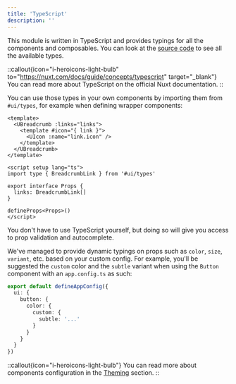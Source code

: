 ```yaml
---
title: 'TypeScript'
description: ''
---
```


This module is written in TypeScript and provides typings for all the components and composables. You can look at the [source code](https://github.com/nuxt/ui/tree/dev/src/runtime/types) to see all the available types.

::callout{icon="i-heroicons-light-bulb" to="https://nuxt.com/docs/guide/concepts/typescript" target="_blank"}
You can read more about TypeScript on the official Nuxt documentation.
::

You can use those types in your own components by importing them from `#ui/types`, for example when defining wrapper components:

```vue
<template>
  <UBreadcrumb :links="links">
    <template #icon="{ link }">
      <UIcon :name="link.icon" />
    </template>
  </UBreadcrumb>
</template>

<script setup lang="ts">
import type { BreadcrumbLink } from '#ui/types'

export interface Props {
  links: BreadcrumbLink[]
}

defineProps<Props>()
</script>
```

You don't have to use TypeScript yourself, but doing so will give you access to prop validation and autocomplete.

We've managed to provide dynamic typings on props such as `color`, `size`, `variant`, etc. based on your custom config. For example, you'll be suggested the `custom` color and the `subtle` variant when using the `Button` component with an `app.config.ts` as such:

```ts [app.config.ts]
export default defineAppConfig({
  ui: {
    button: {
      color: {
        custom: {
          subtle: '...'
        }
      }
    }
  }
})
```

::callout{icon="i-heroicons-light-bulb"}
You can read more about components configuration in the [Theming](/getting-started/theming#appconfigts) section.
::
